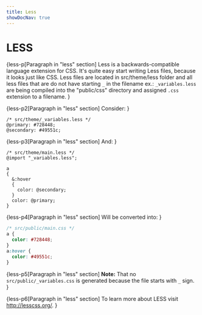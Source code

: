 ```yaml
---
title: Less
showDocNav: true
---
```


# LESS

{less-p[Paragraph in "less" section] 
Less is a backwards-compatible language extension for CSS. It's quite easy start
writing Less files, because it looks just like CSS. Less files are located in
src/theme/less folder and all less files that are do not have starting `_` in
the filename ex.: `_variables.less` are being compiled into the "public/css"
directory and assigned `.css` extension to a filename.
}

{less-p2[Paragraph in "less" section]
Consider:
}
```less
/* src/theme/_variables.less */
@primary: #728448;
@secondary: #49551c;
```

{less-p3[Paragraph in "less" section]
And:
}

```less
/* src/theme/main.less */
@import "_variables.less";

a
{
  &:hover
  {
    color: @secondary;
  }
  color: @primary;
}
```

{less-p4[Paragraph in "less" section]
Will be converted into:
}

```css
/* src/public/main.css */
a {
  color: #728448;
}
a:hover {
  color: #49551c;
}
```
{less-p5[Paragraph in "less" section]
**Note:** That no `src/public/_variables.css` is generated because the file starts
with `_` sign.
}

{less-p6[Paragraph in "less" section]
To learn more about LESS visit <a href="http://lesscss.org/" target="_blank">
http://lesscss.org/</a>.
}
